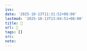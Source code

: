 ```yaml
---
ivs:
date: '2025-10-13T11:31:52+08:00'
lastmod: '2025-10-13T13:04:51+08:00'
title: 󰪻
url: 󰪻
tags: []
src:
note:
---
```

